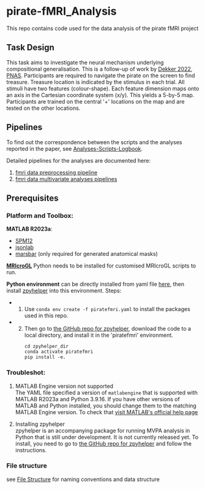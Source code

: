 # pirate-fMRI_Analysis
This repo contains code used for the data analysis of the pirate fMRI project

## Task Design
This task aims to investigate the neural mechanism underlying compositional generalisation. This is a follow-up of work by [Dekker 2022, PNAS](https://www.pnas.org/doi/10.1073/pnas.2205582119). Participants are required to navigate the pirate on the screen to find treasure. Treasure location is indicated by the stimulus in each trial. All stimuli have two features (colour-shape). Each feature dimension maps onto an axis in the Cartesian coordinate system (x/y). This yields a 5-by-5 map. Participants are trained on the central '+' locations on the map and are tested on the other locations.

## Pipelines
To find out the correspondence between the scripts and the analyses reported in the paper, see [Analyses-Scripts-Logbook](/scripts/Exp1_fmri/Analyses_Scripts_Logbook.md).

Detailed pipelines for the analyses are documented here:
1. [fmri data preprocessing pipeline](/src/preprocessing/PreprocessingPipeline.md)
2. [fmri data multivariate analyses pipelines](/scripts/Exp1_fmri/MultivariateAnalysisPipeline.md) 


## Prerequisites
### Platform and Toolbox:
**MATLAB R2023a**:
- [SPM12](https://www.fil.ion.ucl.ac.uk/spm/software/spm12/)
- [jsonlab](https://uk.mathworks.com/matlabcentral/fileexchange/33381-jsonlab-a-toolbox-to-encode-decode-json-files)
- [marsbar](https://marsbar-toolbox.github.io/)  (only required for generated anatomical masks)

[**MRIcroGL**](https://www.nitrc.org/projects/mricrogl) 
Python needs to be installed for customised MRIcroGL scripts to run.  

**Python environment** can be directly installed from yaml file [here](/piratefmri.yaml), then install [zpyhelper](https://github.com/ZiluLiang/zpyhelper) into this environment. Steps: 
- 1. Use `conda env create -f piratefmri.yaml` to install the packages used in this repo.  
- 2. Then go to [the GitHub repo for zpyhelper](https://github.com/ZiluLiang/zpyhelper), download the code to a local directory, and install it in the 'piratefmri' environment.
        ```
        cd zpyhelper_dir
        conda activate piratefmri
        pip install -e.
        ```

### **Troubleshot:**
1. MATLAB Engine version not supported  
The YAML file specified a version of `matlabengine` that is supported with MATLAB R2023a and Python 3.9.16. If you have other versions of MATLAB and Python installed, you should change them to the matching MATLAB Engine version. To check that [visit MATLAB's official help page](https://nl.mathworks.com/support/requirements/python-compatibility.html)

2. Installing zpyhelper  
zpyhelper is an accompanying package for running MVPA analysis in Python that is still under development. It is not currently released yet. To install, you need to go to [the GitHub repo for zpyhelper](https://github.com/ZiluLiang/zpyhelper) and follow the instructions.

### File structure
see [File Structure](/docs/FILESTRUCTURE.md) for naming conventions and data structure
